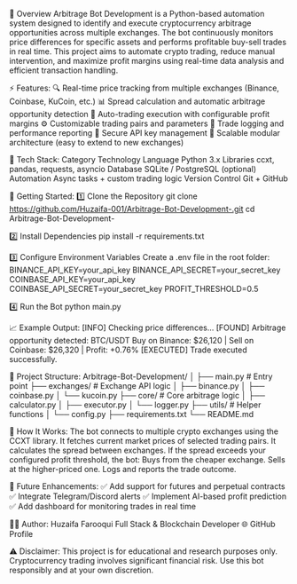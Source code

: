 📖 Overview 
Arbitrage Bot Development is a Python-based automation system designed to identify and execute cryptocurrency arbitrage opportunities across multiple exchanges. 
The bot continuously monitors price differences for specific assets and performs profitable buy-sell trades in real time.
This project aims to automate crypto trading, reduce manual intervention, and maximize profit margins using real-time data analysis and efficient transaction handling.

⚡ Features: 
🔍 Real-time price tracking from multiple exchanges (Binance, Coinbase, KuCoin, etc.)
📊 Spread calculation and automatic arbitrage opportunity detection
🤖 Auto-trading execution with configurable profit margins
⚙️ Customizable trading pairs and parameters
💾 Trade logging and performance reporting
🔐 Secure API key management
🧠 Scalable modular architecture (easy to extend to new exchanges)

🧰 Tech Stack: 
Category	Technology
Language	Python 3.x
Libraries	ccxt, pandas, requests, asyncio
Database	SQLite / PostgreSQL (optional)
Automation	Async tasks + custom trading logic
Version Control	Git + GitHub

🚀 Getting Started: 
1️⃣ Clone the Repository
git clone https://github.com/Huzaifa-001/Arbitrage-Bot-Development-.git
cd Arbitrage-Bot-Development-

2️⃣ Install Dependencies
pip install -r requirements.txt

3️⃣ Configure Environment Variables
Create a .env file in the root folder:
BINANCE_API_KEY=your_api_key
BINANCE_API_SECRET=your_secret_key
COINBASE_API_KEY=your_api_key
COINBASE_API_SECRET=your_secret_key
PROFIT_THRESHOLD=0.5

4️⃣ Run the Bot
python main.py

📈 Example Output: 
[INFO] Checking price differences...
[FOUND] Arbitrage opportunity detected: BTC/USDT
Buy on Binance: $26,120 | Sell on Coinbase: $26,320 | Profit: +0.76%
[EXECUTED] Trade executed successfully.

🧩 Project Structure: 
Arbitrage-Bot-Development/
│
├── main.py                 # Entry point
├── exchanges/              # Exchange API logic
│   ├── binance.py
│   ├── coinbase.py
│   └── kucoin.py
├── core/                   # Core arbitrage logic
│   ├── calculator.py
│   ├── executor.py
│   └── logger.py
├── utils/                  # Helper functions
│   └── config.py
├── requirements.txt
└── README.md

🧠 How It Works: 
The bot connects to multiple crypto exchanges using the CCXT library.
It fetches current market prices of selected trading pairs.
It calculates the spread between exchanges.
If the spread exceeds your configured profit threshold, the bot:
Buys from the cheaper exchange.
Sells at the higher-priced one.
Logs and reports the trade outcome.

🧪 Future Enhancements: 
✅ Add support for futures and perpetual contracts
✅ Integrate Telegram/Discord alerts
✅ Implement AI-based profit prediction
✅ Add dashboard for monitoring trades in real time

🧑‍💻 Author: 
Huzaifa Farooqui
Full Stack & Blockchain Developer
🌐 GitHub Profile

⚠️ Disclaimer: 
This project is for educational and research purposes only.
Cryptocurrency trading involves significant financial risk.
Use this bot responsibly and at your own discretion.

